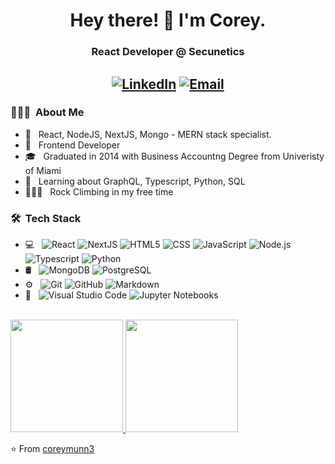 <h1 align="center"> Hey there! 👋 I'm Corey.</h1>
<h3 align="center">React Developer @ Secunetics</h3>
<h2 align="center">
<a href="https://www.linkedin.com/in/michael-munn-73228958/"><img alt="LinkedIn" src="https://img.shields.io/badge/LinkedIn-Corey%20Munn-blueviolet?style=for-the-badge&logo=linkedin"></a>
<a href="mailto:coreymunn3@gmail.com"><img alt="Email" src="https://img.shields.io/badge/Email-coreymunn3@gmail.com-blueviolet?style=for-the-badge&logo=gmail"></a>
</h2>

<h3> 👨🏻‍💻 &nbsp;About Me </h3>

- 🤔 &nbsp; React, NodeJS, NextJS, Mongo - MERN stack specialist. 
- 💼 &nbsp; Frontend Developer 
- 🎓 &nbsp; Graduated in 2014 with Business Accountng Degree from Univeristy of Miami
- 🌱 &nbsp; Learning about GraphQL, Typescript, Python, SQL
- 🧗🏻‍♂️ &nbsp; Rock Climbing in my free time

<h3> 🛠 &nbsp;Tech Stack</h3>

- 💻 &nbsp;
  ![React](https://img.shields.io/badge/-React-333333?style=flat-square&logo=react)
  ![NextJS](https://img.shields.io/badge/-NextJs-333333?style=flat-square&logo=react)
  ![HTML5](https://img.shields.io/badge/-HTML5-333333?style=flat-square&logo=HTML5)
  ![CSS](https://img.shields.io/badge/-CSS-333333?style=flat-square&logo=CSS3&logoColor=1572B6)
  ![JavaScript](https://img.shields.io/badge/-JavaScript-333333?style=flat-square&logo=javascript)
  ![Node.js](https://img.shields.io/badge/-Node.js-333333?style=flat-square&logo=node.js)
  ![Typescript](https://img.shields.io/badge/TypeScript-333333?style=flat-square&logo=typescript&logoColor=white)
  ![Python](https://img.shields.io/badge/-Python-333333?style=flat-square&logo=python)
- 🛢 &nbsp;
  ![MongoDB](https://img.shields.io/badge/-MongoDB-333333?style=flat-square&logo=mongodb)
  ![PostgreSQL](https://img.shields.io/badge/PostgreSQL-333333?style=flat-square&logo=postgresql&logoColor=white)
- ⚙️ &nbsp;
  ![Git](https://img.shields.io/badge/-Git-333333?style=flat-square&logo=git)
  ![GitHub](https://img.shields.io/badge/-GitHub-333333?style=flat-square&logo=github)
  ![Markdown](https://img.shields.io/badge/-Markdown-333333?style=flat-square&logo=markdown)
- 🔧 &nbsp;
  ![Visual Studio Code](https://img.shields.io/badge/-Visual%20Studio%20Code-333333?style=flat-square&logo=visual-studio-code&logoColor=007ACC)
  ![Jupyter Notebooks](https://img.shields.io/badge/-Jupyter%20Notebook-333333?style=flat-square&logo=jupyter&logoColor=orange)

<br/>

<a href="https://github.com/coreymunn3">
  <img height="180em" src="https://github-readme-stats.vercel.app/api?username=coreymunn3&theme=buefy&show_icons=true" />
  <img height="180em" src="https://github-readme-stats.vercel.app/api/top-langs/?username=coreymunn3&theme=buefy&layout=compact" />
</a>

<br/>

⭐️ From [coreymunn3](https://github.com/coreymunn3)
